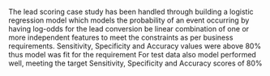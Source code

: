 The lead scoring case study has been handled through building a logistic regression model which models the probability of an event occurring by having log-odds for the lead conversion be linear combination of one or more independent features to meet the constraints as per business requirements. 
Sensitivity, Specificity and Accuracy values were above 80% thus model was fit for the requirement 
For test data also model performed well, meeting the target Sensitivity, Specificity and Accuracy scores of 80%
